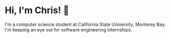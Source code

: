 # Hi, I'm Chris! 👋

I'm a computer science student at California State University, Monterey Bay. 
I'm keeping an eye out for software engineering internships.
